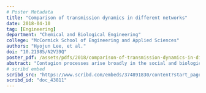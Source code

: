 ```yaml
---
# Poster Metadata
title: "Comparison of transmission dynamics in different networks"
date: 2018-04-10
tag: [Engineering]
department: "Chemical and Biological Engineering"
college: "McCormick School of Engineering and Applied Sciences"
authors: "Hyojun Lee, et al."
doi: "10.21985/N2V39Q"
poster_pdf: /assets/pdfs/2018/comparison-of-transmission-dynamics-in-different-networks.pdf
abstract: "Contagion processes arise broadly in the social and biological sciences, manifested as, for example the spread of infectious and the diffusion of innovations. Depending on the network structure, the transmission dynamics can have different. However, when the structure is too complex (e.g. multipartite networks), understanding the properties of the network might not be sufficient to predict and compare the transmission dynamics between similar networks. We developed an algorithm that systematically compares the transmission dynamic trajectories of different networks. Our method not only compare the final results of the transmission, but the transmission trend over time by using entire temporal simulation results. Our method can indicate that the transmission dynamics of a network is similar or dissimilar to the reference network. The algorithm addresses the problem of only comparing the end results; when the behavior of transmission might be completely different between networks, but final number of infection is the same. For highly stochastic processes, the algorithm may deduce higher dissimilarities due to the variable possibilities in dynamics. This can be overcome by determining whether the reference network show high dissimilarity to itself. By investigating the entire parameter space of transmission model that is being used, the similarity trend can be determined for both the reference network and comparing network. The method needs sufficient amount of reproduced data (in our experiment N = 1000). Comparing empirical transmission dynamics between two networks would be a challenge because empirical data are not as readily reproducible as computational simulations."
# scribd embed
scribd_src: "https://www.scribd.com/embeds/374891830/content?start_page=1&view_mode=scroll&access_key=key-yJeTJ0aVMQLoN2gnJcUf&show_recommendations=true"
scribd_id: "doc_43811"
---
```

